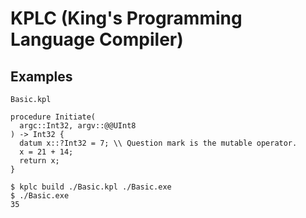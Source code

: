 # KPLC (King's Programming Language Compiler)

## Examples

`Basic.kpl`

```kpl
procedure Initiate(
  argc::Int32, argv::@@UInt8
) -> Int32 {
  datum x::?Int32 = 7; \\ Question mark is the mutable operator.
  x = 21 + 14;
  return x;
}
```

```shell
$ kplc build ./Basic.kpl ./Basic.exe
$ ./Basic.exe
35
```
